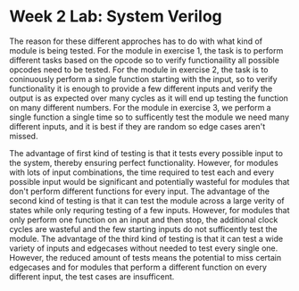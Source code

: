 # Week 2 Lab: System Verilog

The reason for these different approches has to do with what kind of module is being tested. For the module in exercise 1, the task is to perform different tasks based on the opcode so to verify functionaility all possible opcodes need to be tested. For the module in exercise 2, the task is to coninuously perform a single function starting with the input, so to verify functionality it is enough to provide a few different inputs and verify the output is as expected over many cycles as it will end up testing the function on many different numbers. For the module in exercise 3, we perform a single function a single time so to sufficently test the module we need many different inputs, and it is best if they are random so edge cases aren't missed. 

The advantage of first kind of testing is that it tests every possible input to the system, thereby ensuring perfect functionality. However, for modules with lots of input combinations, the time required to test each and every possible input would be significant and potentially wasteful for modules that don't perform different functions for every input. The advantage of the second kind of testing is that it can test the module across a large verity of states while only requring testing of a few inputs. However, for modules that only perform one function on an input and then stop, the additional clock cycles are wasteful and the few starting inputs do not sufficently test the module. The advantage of the third kind of testing is that it can test a wide variety of inputs and edgecases without needed to test every single one. However, the reduced amount of tests means the potential to miss certain edgecases and for modules that perform a different function on every different input, the test cases are insufficent.
